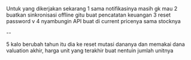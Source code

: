 Untuk yang dikerjakan sekarang
1 ⁠sama notifikasinya masih gk mau
2 ⁠buatkan sinkronisasi offline gitu buat pencatatan keuangan
3 reset password
v 4 ⁠nyambungin API buat di current pricenya sama stocknya

--

5 ⁠kalo berubah tahun itu dia ke reset mutasi dananya dan memakai dana valuation akhir, harga unit yang terakhir buat nentuin jumlah unitnya



